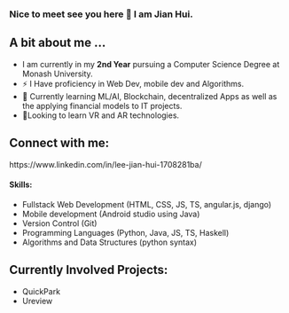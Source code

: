 ### Nice to meet see you here 👋 I am Jian Hui.

<!-- **lee-jian-hui/lee-jian-hui** is a ✨ _special_ ✨ repository because its `README.md` (this file) appears on your GitHub profile.

Here are some ideas to get you started:

- 🔭 I’m currently working on ...
- 🌱 I’m currently learning ...
- 👯 I’m looking to collaborate on QuickPark, a brainchild born out of a hackathon idea.
- 🤔 I’m looking for help with web dev and mobile dev
- 💬 Ask me about ...
- 📫 How to reach me: ...
- 😄 Pronouns: ...
- ⚡ Fun fact: ...
 -->
 
<h2>A bit about me ...</h2>

- I am currently in my <strong>2nd Year</strong> pursuing a  Computer Science Degree at Monash University.
- ⚡ I Have proficiency in Web Dev, mobile dev and Algorithms.
- 🌱 Currently learning ML/AI, Blockchain, decentralized Apps as well as the applying financial models to IT projects. 
- 🌱Looking to learn VR and AR technologies.


<h2>Connect with me:</h2>
https://www.linkedin.com/in/lee-jian-hui-1708281ba/

<h4>Skills:</h4>
<ul>
 <li>Fullstack Web Development (HTML, CSS, JS, TS, angular.js, django)</li>
 <li>Mobile development (Android studio using Java)</li>
 <li>Version Control (Git)</li>
 <li>Programming Languages (Python, Java, JS, TS, Haskell)</li>
 <li>Algorithms and Data Structures (python syntax)</li>
</ul>

<h2>Currently Involved Projects:</h2>
<ul>
 <li>QuickPark</li>
 <li>Ureview</li>
</ul>




